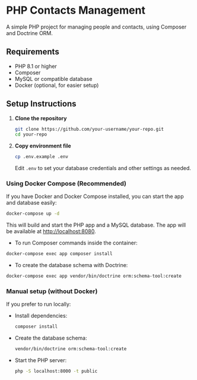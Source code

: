# PHP Contacts Management

A simple PHP project for managing people and contacts, using Composer and Doctrine ORM.

## Requirements

- PHP 8.1 or higher
- Composer
- MySQL or compatible database
- Docker (optional, for easier setup)

## Setup Instructions

1. **Clone the repository**
   ```sh
   git clone https://github.com/your-username/your-repo.git
   cd your-repo


2. **Copy environment file**
   ```sh
   cp .env.example .env
   ```
   Edit `.env` to set your database credentials and other settings as needed.

### Using Docker Compose (Recommended)

If you have Docker and Docker Compose installed, you can start the app and database easily:

```sh
docker-compose up -d
```

This will build and start the PHP app and a MySQL database.
The app will be available at [http://localhost:8080](http://localhost:8080).

- To run Composer commands inside the container:
```sh
docker-compose exec app composer install
```
- To create the database schema with Doctrine:
```sh
docker-compose exec app vendor/bin/doctrine orm:schema-tool:create
```

### Manual setup (without Docker)
If you prefer to run locally:

- Install dependencies:
  ```sh
  composer install
  ```
- Create the database schema:
  ```sh
  vendor/bin/doctrine orm:schema-tool:create
  ```
- Start the PHP server:
  ```sh
  php -S localhost:8000 -t public
  ```
